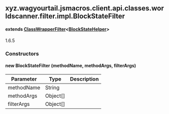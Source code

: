 

xyz.wagyourtail.jsmacros.client.api.classes.worldscanner.filter.impl.BlockStateFilter
-------------------------------------------------------------------------------------

#### extends [ClassWrapperFilter](1.9.2/xyz/wagyourtail/jsmacros/client/api/classes/worldscanner/filter/ClassWrapperFilter.html)<[BlockStateHelper](1.9.2/xyz/wagyourtail/jsmacros/client/api/helpers/world/BlockStateHelper.html)>

1.6.5

### Constructors

#### new BlockStateFilter (methodName, methodArgs, filterArgs)

| Parameter | Type | Description |
|---|---|---|
| methodName | String |  |
| methodArgs | Object[] |  |
| filterArgs | Object[] |  |




